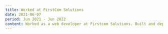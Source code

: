 ```yaml
---
title: Worked at FirstCom Solutions
date: 2021-06-07
period: Jun 2021 - Jun 2022
content: Worked as a web developer at Firstcom Solutions. Built and deployed 22 e-commerce websites in OpenCart and WordPress/WooCommerce while working here.
---
```

